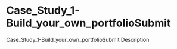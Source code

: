 # Case_Study_1-Build_your_own_portfolioSubmit
Case_Study_1-Build_your_own_portfolioSubmit Description
